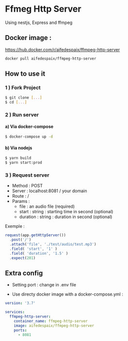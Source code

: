 # Ffmeg Http Server
Using nestjs, Express and ffmpeg

## Docker image : 
https://hub.docker.com/r/aifedespaix/ffmpeg-http-server
```bash
docker pull aifedespaix/ffmpeg-http-server
```

## How to use it
### 1 ) Fork Project
```bash
$ git clone [...]
$ cd [...]
```
### 2 ) Run server
#### a) Via docker-compose
```bash
$ docker-compose up -d
```

#### b) Via nodejs
```bash
$ yarn build
$ yarn start:prod
```

### 3 ) Request server
- Method : POST 
- Server : localhost:8081 / your domain
- Route : /
- Params : 
    - file : an audio file (required)
    - start : string : starting time in second (optional)
    - duration : string : duration in second (optional)
 
Exemple :
```js
request(app.getHttpServer())
  .post('/')
  .attach('file', './test/audio/test.mp3')
  .field( 'start', '1' )
  .field( 'duration', '1.5' )
  .expect(201)
```

## Extra config

- Setting port : change in .env file

- Use directy docker image with a docker-compose.yml :
```yml
version: '3.7'

services:
  ffmpeg-http-server:
    container_name: ffmpeg-http-server
    image: aifedespaix/ffmpeg-http-server
    ports: 
      - 8081
```
